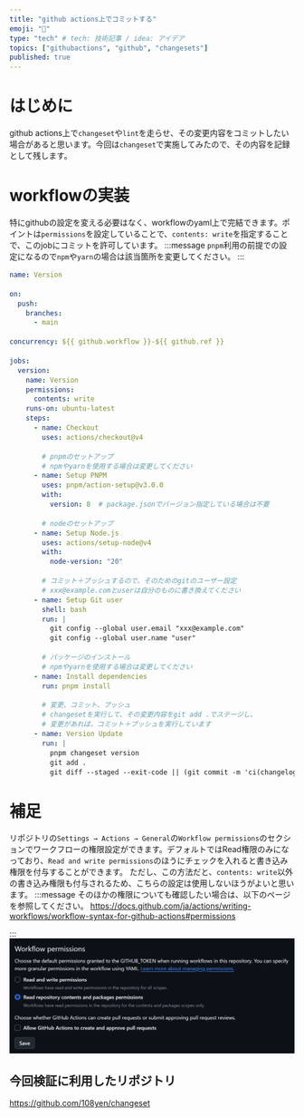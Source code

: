 ```yaml
---
title: "github actions上でコミットする"
emoji: "🍑"
type: "tech" # tech: 技術記事 / idea: アイデア
topics: ["githubactions", "github", "changesets"]
published: true
---
```


# はじめに

github actions上で`changeset`や`lint`を走らせ、その変更内容をコミットしたい場合があると思います。今回は`changeset`で実施してみたので、その内容を記録として残します。

# workflowの実装

特にgithubの設定を変える必要はなく、workflowのyaml上で完結できます。ポイントは`permissions`を設定していることで、`contents: write`を指定することで、このjobにコミットを許可しています。
:::message
`pnpm`利用の前提での設定になるので`npm`や`yarn`の場合は該当箇所を変更してください。
:::

```yml:.github/workflows/version.yml
name: Version

on:
  push:
    branches:
      - main
      
concurrency: ${{ github.workflow }}-${{ github.ref }}

jobs:
  version:
    name: Version
    permissions:
      contents: write
    runs-on: ubuntu-latest
    steps:
      - name: Checkout
        uses: actions/checkout@v4
        
        # pnpmのセットアップ
        # npmやyarnを使用する場合は変更してください
      - name: Setup PNPM
        uses: pnpm/action-setup@v3.0.0
        with:
          version: 8  # package.jsonでバージョン指定している場合は不要
        
        # nodeのセットアップ
      - name: Setup Node.js
        uses: actions/setup-node@v4
        with:
          node-version: "20"
          
        # コミット＋プッシュするので、そのためのgitのユーザー設定
        # xxx@example.comとuserは自分のものに書き換えてください
      - name: Setup Git user
        shell: bash
        run: |
          git config --global user.email "xxx@example.com"
          git config --global user.name "user"
          
        # パッケージのインストール
        # npmやyarnを使用する場合は変更してください
      - name: Install dependencies
        run: pnpm install

        # 変更、コミット、プッシュ
        # changesetを実行して、その変更内容をgit add .でステージし、
        # 変更があれば、コミット＋プッシュを実行しています
      - name: Version Update
        run: |
          pnpm changeset version
          git add .
          git diff --staged --exit-code || (git commit -m 'ci(changelog): update version' && git push)
```

# 補足

リポジトリの`Settings → Actions → General`の`Workflow permissions`のセクションでワークフローの権限設定ができます。デフォルトではRead権限のみになっており、`Read and write permissions`のほうにチェックを入れると書き込み権限を付与することができます。
ただし、この方法だと、`contents: write`以外の書き込み権限も付与されるため、こちらの設定は使用しないほうがよいと思います。
:::message
そのほかの権限についても確認したい場合は、以下のページを参照してください。
https://docs.github.com/ja/actions/writing-workflows/workflow-syntax-for-github-actions#permissions

:::
![workflow-permissions](/images/e3a90e95de2f18/workflow-permissions.png)

## 今回検証に利用したリポジトリ
https://github.com/108yen/changeset
